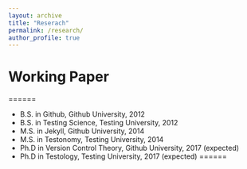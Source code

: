```yaml
---
layout: archive
title: "Reserach"
permalink: /research/
author_profile: true
---
```


Working Paper
======
======
* B.S. in Github, Github University, 2012
* B.S. in Testing Science, Testing University, 2012
* M.S. in Jekyll, Github University, 2014
* M.S. in Testonomy, Testing University, 2014
* Ph.D in Version Control Theory, Github University, 2017 (expected)
* Ph.D in Testology, Testing University, 2017 (expected)
======
